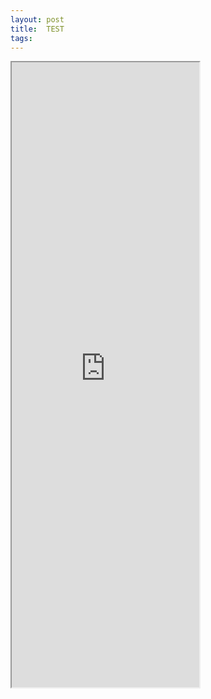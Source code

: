 ```yaml
---
layout: post
title:  TEST
tags: 
---
```


<iframe  src="https://prezi.com/view/2ffFEmO4rAKvlHGksnVn/" height = '1000'></iframe>

